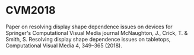 # CVM2018
Paper on resolving display shape dependence issues on devices for Springer's Computational Visual Media journal
McNaughton, J., Crick, T. & Smith, S. Resolving display shape dependence issues on tabletops, Computational Visual Media 4, 349–365 (2018). 
